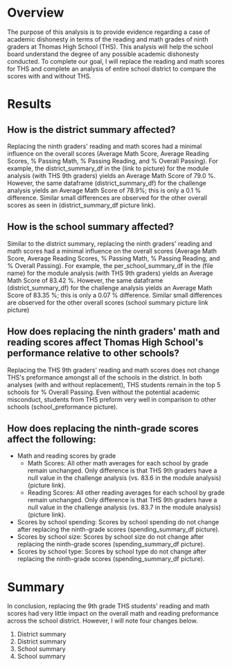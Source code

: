 # Overview

The purpose of this analysis is to provide evidence regarding a case of academic dishonesty in terms of the reading and math grades of ninth graders at Thomas High School (THS). This analysis will help the school board understand the degree of any possible academic dishonesty conducted. To complete our goal, I will replace the reading and math scores for THS and complete an analysis of entire school district to compare the scores with and without THS.

# Results
## How is the district summary affected?
Replacing the ninth graders' reading and math scores had a minimal influence on the overall scores (Average Math Score, Average Reading Scores, % Passing Math, % Passing Reading, and % Overall Passing). For example, the district_summary_df in the (link to picture) for the module analysis (with THS 9th graders) yields an Average Math Score of 79.0 %. However, the same dataframe (district_summary_df) for the challenge analysis yields an Average Math Score of 78.9%; this is only a 0.1 % difference. Similar small differences are observed for the other overall scores as seen in (district_summary_df picture link).

## How is the school summary affected?
Similar to the district summary, replacing the ninth graders' reading and math scores had a minimal influence on the overall scores (Average Math Score, Average Reading Scores, % Passing Math, % Passing Reading, and % Overall Passing). For example, the per_school_summary_df in the (file name) for the module analysis (with THS 9th graders) yields an Average Math Score of 83.42 %. However, the same dataframe (district_summary_df) for the challenge analysis yields an Average Math Score of 83.35 %; this is only a 0.07 % difference. Similar small differences are observed for the other overall scores (school summary picture link picture)

## How does replacing the ninth graders' math and reading scores affect Thomas High School's performance relative to other schools?
Replacing the THS 9th graders' reading and math scores does not change THS's preformance amongst all of the schools in the district. In both analyses (with and without replacement), THS students remain in the top 5 schools for % Overall Passing. Even without the potential academic misconduct, students from THS preform very well in comparison to other schools (school_preformance picture).

## How does replacing the ninth-grade scores affect the following:

- Math and reading scores by grade
  - Math Scores: All other math averages for each school by grade remain unchanged. Only difference is that THS 9th graders have a null value in the challenge analysis (vs. 83.6 in the module analysis) (picture link).
  - Reading Scores: All other reading averages for each school by grade remain unchanged. Only difference is that THS 9th graders have a null value in the challenge analysis (vs. 83.7 in the module analysis) (picture link).
- Scores by school spending: Scores by school spending do not change after replacing the ninth-grade scores (spending_summary_df picture).
- Scores by school size: Scores by school size do not change after replacing the ninth-grade scores (spending_summary_df picture).
- Scores by school type: Scores by school type do not change after replacing the ninth-grade scores (spending_summary_df picture).

# Summary

In conclusion, replacing the 9th grade THS students' reading and math scores had very little impact on the overall math and reading preformance across the school district. However, I will note four changes below.
  1) District summary
  2) District summary
  3) School summary
  4) School summary
